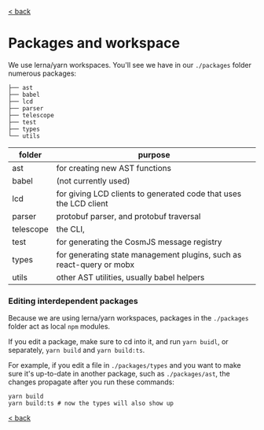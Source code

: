 [< back](https://github.com/osmosis-labs/telescope/blob/main/docs/README.md)

# Packages and workspace

We use lerna/yarn workspaces. You'll see we have in our `./packages` folder numerous packages: 

```
├── ast
├── babel
├── lcd
├── parser
├── telescope
├── test
├── types
└── utils
```

| folder    | purpose                                                                        | 
| --------- | -----------------------------------------------------------------------------  |
| ast       | for creating new AST functions                                                 |
| babel     | (not currently used)                                                           |
| lcd       | for giving LCD clients to generated code that uses the LCD client              |
| parser    | protobuf parser, and protobuf traversal                                        |
| telescope | the CLI,                                    |
| test      | for generating the CosmJS message registry                                     |
| types     | for generating state management plugins, such as react-query or mobx           |
| utils     | other AST utilities, usually babel helpers                                     |

### Editing interdependent packages

Because we are using lerna/yarn workspaces, packages in the `./packages` folder act as local `npm` modules.

If you edit a package, make sure to cd into it, and run `yarn buidl`, or separately, `yarn build` and `yarn build:ts`.

For example, if you edit a file in `./packages/types` and you want to make sure it's up-to-date in another package, such as `./packages/ast`, the changes propagate after you run these commands:

```
yarn build
yarn build:ts # now the types will also show up
```


[< back](https://github.com/osmosis-labs/telescope/blob/main/docs/README.md)
